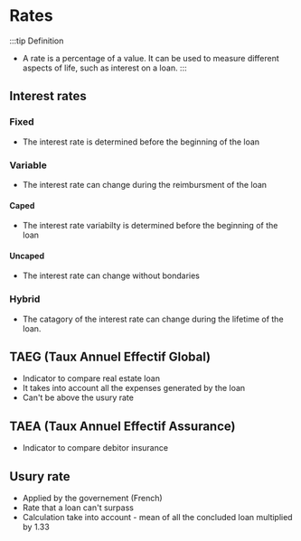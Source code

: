 # Rates

:::tip Definition
- A rate is a percentage of a value. It can be used to measure different aspects of life, such as interest on a loan.
:::

## Interest rates

### Fixed
 
- The interest rate is determined before the beginning of the loan

### Variable

-  The interest rate can change during the reimbursment of the loan

#### Caped

- The interest rate variabilty is determined before the beginning of the loan

#### Uncaped

- The interest rate can change without bondaries

### Hybrid 

- The catagory of the interest rate can change during the lifetime of the loan. 

## TAEG (Taux Annuel Effectif Global)

- Indicator to compare real estate loan
- It takes into account all the expenses generated by the loan
- Can't be above the usury rate

## TAEA (Taux Annuel Effectif Assurance)

- Indicator to compare debitor insurance

## Usury rate

- Applied by the governement (French)
- Rate that a loan can't surpass
- Calculation take into account - mean of all the concluded loan multiplied by 1.33